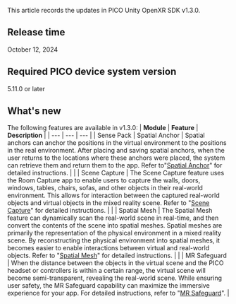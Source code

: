 This article records the updates in PICO Unity OpenXR SDK v1.3.0.
## **Release time**
October 12, 2024
## **Required PICO device system version**
5.11.0 or later
## **What's new**
The following features are available in v1.3.0:
| **Module** | **Feature** | **Description** |
| --- | --- | --- |
| Sense Pack | Spatial Anchor | Spatial anchors can anchor the positions in the virtual environment to the positions in the real environment. After placing and saving spatial anchors, when the user returns to the locations where these anchors were placed, the system can retrieve them and return them to the app. Refer to"[Spatial Anchor](/document/unity-openxr/spatial-anchor/)" for detailed instructions. |
|  | Scene Capture | The Scene Capture feature uses the Room Capture app to enable users to capture the walls, doors, windows, tables, chairs, sofas, and other objects in their real-world environment. This allows for interaction between the captured real-world objects and virtual objects in the mixed reality scene.  Refer to "[Scene Capture](/document/unity-openxr/scene-capture/)" for detailed instructions. |
|  | Spatial Mesh | The Spatial Mesh feature can dynamically scan the real-world scene in real-time, and then convert the contents of the scene into spatial meshes. Spatial meshes are primarily the representation of the physical environment in a mixed reality scene. By reconstructing the physical environment into spatial meshes, it becomes easier to enable interactions between virtual and real-world objects. Refer to "[Spatial Mesh](/document/unity-openxr/spatial-mesh/)" for detailed instructions. |
|  | MR Safeguard | When the distance between the objects in the virtual scene and the PICO headset or controllers is within a certain range, the virtual scene will become semi-transparent, revealing the real-world scene. While ensuring user safety, the MR Safeguard capability can maximize the immersive experience for your app. For detailed instructions, refer to "[MR Safeguard](/en_mr-safeguard)". |

